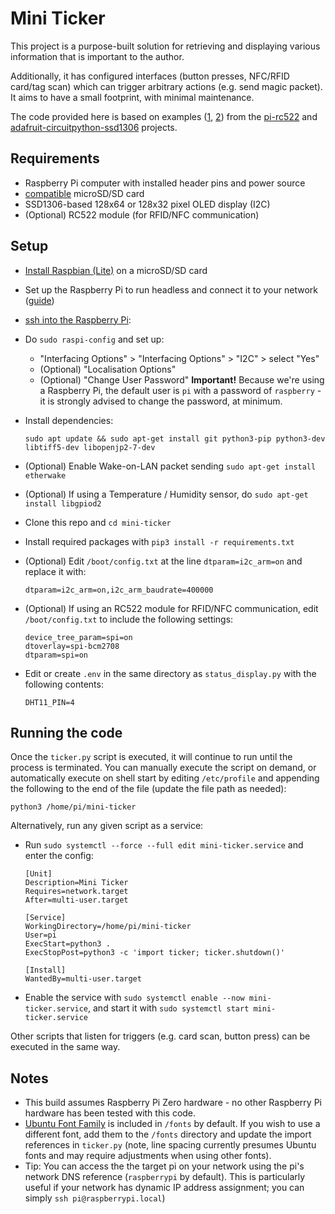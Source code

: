 # Mini Ticker

This project is a purpose-built solution for retrieving and displaying various information that is important to the author.

Additionally, it has configured interfaces (button presses, NFC/RFID card/tag scan) which can trigger arbitrary actions (e.g. send magic packet). It aims to have a small footprint, with minimal maintenance.

The code provided here is based on examples ([1](https://github.com/adafruit/Adafruit_CircuitPython_SSD1306/tree/master/examples), [2](https://github.com/ondryaso/pi-rc522/tree/master/examples)) from the [pi-rc522](https://github.com/ondryaso/pi-rc522) and [adafruit-circuitpython-ssd1306](https://github.com/adafruit/Adafruit_CircuitPython_SSD1306) projects.

## Requirements

- Raspberry Pi computer with installed header pins and power source
- [compatible](https://www.raspberrypi.org/documentation/installation/sd-cards.md) microSD/SD card
- SSD1306-based 128x64 or 128x32 pixel OLED display (I2C)
- (Optional) RC522 module (for RFID/NFC communication)

## Setup

- [Install Raspbian (Lite)](https://www.raspberrypi.org/downloads/raspbian/) on a microSD/SD card
- Set up the Raspberry Pi to run headless and connect it to your network ([guide](https://www.raspberrypi.org/documentation/configuration/wireless/headless.md))
- [ssh into the Raspberry Pi](https://www.raspberrypi.org/documentation/remote-access/ssh/):
- Do `sudo raspi-config` and set up:
  - "Interfacing Options" > "Interfacing Options" > "I2C" > select "Yes"
  - (Optional) "Localisation Options"
  - (Optional) "Change User Password"
    **Important!** Because we're using a Raspberry Pi, the default user is `pi` with a password of `raspberry` - it is strongly advised to change the password, at minimum.
- Install dependencies:

  ```shell
  sudo apt update && sudo apt-get install git python3-pip python3-dev libtiff5-dev libopenjp2-7-dev
  ```

- (Optional) Enable Wake-on-LAN packet sending `sudo apt-get install etherwake`
- (Optional) If using a Temperature / Humidity sensor, do `sudo apt-get install libgpiod2`
- Clone this repo and `cd mini-ticker`
- Install required packages with `pip3 install -r requirements.txt`
- (Optional) Edit `/boot/config.txt` at the line `dtparam=i2c_arm=on` and replace it with:

  ```shell
  dtparam=i2c_arm=on,i2c_arm_baudrate=400000
  ```

- (Optional) If using an RC522 module for RFID/NFC communication, edit `/boot/config.txt` to include the following settings:

  ```settings
  device_tree_param=spi=on
  dtoverlay=spi-bcm2708
  dtparam=spi=on
  ```

- Edit or create `.env` in the same directory as `status_display.py` with the following contents:

  ```shell
  DHT11_PIN=4
  ```

## Running the code

Once the `ticker.py` script is executed, it will continue to run until the process is terminated. You can manually execute the script on demand, or automatically execute on shell start by editing `/etc/profile` and appending the following to the end of the file (update the file path as needed):

```shell
python3 /home/pi/mini-ticker
```

Alternatively, run any given script as a service:

- Run `sudo systemctl --force --full edit mini-ticker.service` and enter the config:

  ```config
  [Unit]
  Description=Mini Ticker
  Requires=network.target
  After=multi-user.target

  [Service]
  WorkingDirectory=/home/pi/mini-ticker
  User=pi
  ExecStart=python3 .
  ExecStopPost=python3 -c 'import ticker; ticker.shutdown()'

  [Install]
  WantedBy=multi-user.target
  ```

- Enable the service with `sudo systemctl enable --now mini-ticker.service`, and start it with `sudo systemctl start mini-ticker.service`

Other scripts that listen for triggers (e.g. card scan, button press) can be executed in the same way.

## Notes

- This build assumes Raspberry Pi Zero hardware - no other Raspberry Pi hardware has been tested with this code.
- [Ubuntu Font Family](https://design.ubuntu.com/font/) is included in `/fonts` by default. If you wish to use a different font, add them to the `/fonts` directory and update the import references in `ticker.py` (note, line spacing currently presumes Ubuntu fonts and may require adjustments when using other fonts).
- Tip: You can access the the target pi on your network using the pi's network DNS reference (`raspberrypi` by default). This is particularly useful if your network has dynamic IP address assignment; you can simply `ssh pi@raspberrypi.local`)
